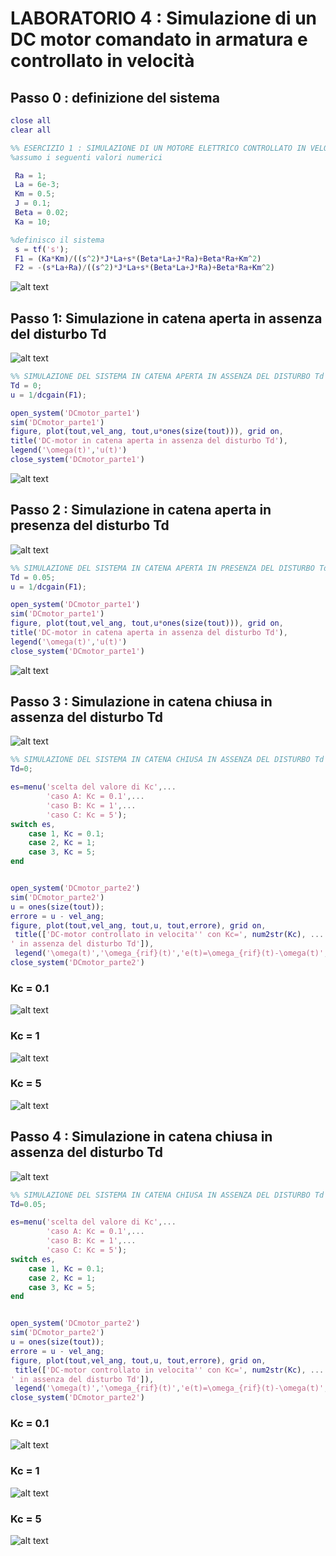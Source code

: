# LABORATORIO 4 : Simulazione di un DC motor comandato in armatura e controllato in velocità

## Passo 0 : definizione del sistema

```Matlab
close all
clear all

%% ESERCIZIO 1 : SIMULAZIONE DI UN MOTORE ELETTRICO CONTROLLATO IN VELOCITA
%assumo i seguenti valori numerici

 Ra = 1;
 La = 6e-3;
 Km = 0.5;
 J = 0.1;
 Beta = 0.02;
 Ka = 10;

%definisco il sistema
 s = tf('s');
 F1 = (Ka*Km)/((s^2)*J*La+s*(Beta*La+J*Ra)+Beta*Ra+Km^2)
 F2 = -(s*La+Ra)/((s^2)*J*La+s*(Beta*La+J*Ra)+Beta*Ra+Km^2)
```
![alt text](https://github.com/lorenzobellino/Controlli-Automatici/blob/master/Laboratori/LAB04/img/f1f2e1.JPG)

## Passo 1: Simulazione in catena aperta in assenza del disturbo Td

![alt text](https://github.com/lorenzobellino/Controlli-Automatici/blob/master/Laboratori/LAB04/img/dcmotorE1.JPG)

```Matlab
%% SIMULAZIONE DEL SISTEMA IN CATENA APERTA IN ASSENZA DEL DISTURBO Td
Td = 0;
u = 1/dcgain(F1);

open_system('DCmotor_parte1')
sim('DCmotor_parte1')
figure, plot(tout,vel_ang, tout,u*ones(size(tout))), grid on,
title('DC-motor in catena aperta in assenza del disturbo Td'),
legend('\omega(t)','u(t)')
close_system('DCmotor_parte1')
```

![alt text](https://github.com/lorenzobellino/Controlli-Automatici/blob/master/Laboratori/LAB04/img/passo1E1.JPG)

## Passo 2 : Simulazione in catena aperta in presenza del disturbo Td

![alt text](https://github.com/lorenzobellino/Controlli-Automatici/blob/master/Laboratori/LAB04/img/dcmotorE1.JPG)

```Matlab
%% SIMULAZIONE DEL SISTEMA IN CATENA APERTA IN PRESENZA DEL DISTURBO Td
Td = 0.05;
u = 1/dcgain(F1);

open_system('DCmotor_parte1')
sim('DCmotor_parte1')
figure, plot(tout,vel_ang, tout,u*ones(size(tout))), grid on,
title('DC-motor in catena aperta in assenza del disturbo Td'),
legend('\omega(t)','u(t)')
close_system('DCmotor_parte1')
```

![alt text](https://github.com/lorenzobellino/Controlli-Automatici/blob/master/Laboratori/LAB04/img/passo2.JPG)

## Passo 3 : Simulazione in catena chiusa in assenza del disturbo Td

![alt text](https://github.com/lorenzobellino/Controlli-Automatici/blob/master/Laboratori/LAB04/img/dcmotorP2.JPG)

```Matlab
%% SIMULAZIONE DEL SISTEMA IN CATENA CHIUSA IN ASSENZA DEL DISTURBO Td
Td=0;

es=menu('scelta del valore di Kc',...
        'caso A: Kc = 0.1',...
        'caso B: Kc = 1',...
        'caso C: Kc = 5');
switch es,
    case 1, Kc = 0.1;
    case 2, Kc = 1;
    case 3, Kc = 5;
end


open_system('DCmotor_parte2')
sim('DCmotor_parte2')
u = ones(size(tout));
errore = u - vel_ang;
figure, plot(tout,vel_ang, tout,u, tout,errore), grid on,
 title(['DC-motor controllato in velocita'' con Kc=', num2str(Kc), ...
' in assenza del disturbo Td']),
 legend('\omega(t)','\omega_{rif}(t)','e(t)=\omega_{rif}(t)-\omega(t)',4)
close_system('DCmotor_parte2')

```
### Kc = 0.1
![alt text](https://github.com/lorenzobellino/Controlli-Automatici/blob/master/Laboratori/LAB04/img/kc01.JPG)
### Kc = 1
![alt text](https://github.com/lorenzobellino/Controlli-Automatici/blob/master/Laboratori/LAB04/img/kc1.JPG)
### Kc = 5
![alt text](https://github.com/lorenzobellino/Controlli-Automatici/blob/master/Laboratori/LAB04/img/kc5.JPG)

## Passo 4 : Simulazione in catena chiusa in assenza del disturbo Td

![alt text](https://github.com/lorenzobellino/Controlli-Automatici/blob/master/Laboratori/LAB04/img/dcmotorP2.JPG)

```Matlab
%% SIMULAZIONE DEL SISTEMA IN CATENA CHIUSA IN ASSENZA DEL DISTURBO Td
Td=0.05;

es=menu('scelta del valore di Kc',...
        'caso A: Kc = 0.1',...
        'caso B: Kc = 1',...
        'caso C: Kc = 5');
switch es,
    case 1, Kc = 0.1;
    case 2, Kc = 1;
    case 3, Kc = 5;
end


open_system('DCmotor_parte2')
sim('DCmotor_parte2')
u = ones(size(tout));
errore = u - vel_ang;
figure, plot(tout,vel_ang, tout,u, tout,errore), grid on,
 title(['DC-motor controllato in velocita'' con Kc=', num2str(Kc), ...
' in assenza del disturbo Td']),
 legend('\omega(t)','\omega_{rif}(t)','e(t)=\omega_{rif}(t)-\omega(t)',4)
close_system('DCmotor_parte2')

```
### Kc = 0.1
![alt text](https://github.com/lorenzobellino/Controlli-Automatici/blob/master/Laboratori/LAB04/img/kc01td.JPG)
### Kc = 1
![alt text](https://github.com/lorenzobellino/Controlli-Automatici/blob/master/Laboratori/LAB04/img/kc1td.JPG)
### Kc = 5
![alt text](https://github.com/lorenzobellino/Controlli-Automatici/blob/master/Laboratori/LAB04/img/kc5td.JPG)
